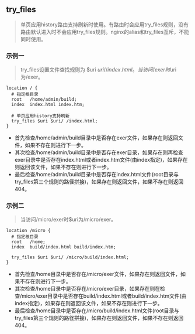 ## try_files
> 单页应用history路由支持刷新时使用。有路由时会应用try_files规则，没有路由默认进入时不会应用try_files规则。nginx的alias和try_files互斥，不能同时使用。

### 示例一
> try_files设置文件查找规则为 $uri $uri/ /index.html。当访问/exer时$uri为/exer。

```
location / {
  # 指定根目录
  root   /home/admin/build;
  index  index.html index.htm;

  # 单页应用history支持刷新
  try_files $uri $uri/ /index.html;
}
```
- 首先检查/home/admin/build目录中是否存在exer文件，如果存在则返回文件，如果不存在则进行下一步。
- 其次检查/home/admin/build目录中是否存在exer目录，如果存在则再检查exer目录中是否存在index.html或者index.htm文件(由index指定)，如果存在则返回该文件，如果不存在则进行下一步。
- 最后检查/home/admin/build目录中是否存在index.html文件(root目录与try_files第三个规则的路径拼接)，如果存在则返回文件，如果不存在则返回404。
### 示例二
> 当访问/micro/exer时$uri为/micro/exer。

```
location /micro {
  # 指定根目录
  root   /home;
  index  build/index.html build/index.htm;

  try_files $uri $uri/ /micro/build/index.html;
}
```
- 首先检查/home目录中是否存在/micro/exer文件，如果存在则返回文件，如果不存在则进行下一步。
- 其次检查/home目录中是否存在/micro/exer目录，如果存在则在检查/micro/exer目录中是否存在build/index.html或者build/index.htm文件(由index指定)，如果存在则返回该文件，如果不存在则进行下一步。
- 最后检查/home目录中是否存在/micro/build/index.html文件(root目录与try_files第三个规则的路径拼接)，如果存在则返回文件，如果不存在则返回404。
